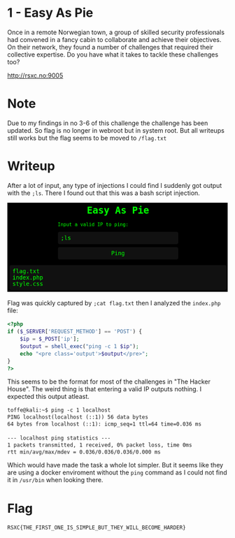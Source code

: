 # 1 - Easy As Pie

Once in a remote Norwegian town, a group of skilled security professionals had convened in a fancy cabin to collaborate and achieve their objectives. On their network, they found a number of challenges that required their collective expertise. Do you have what it takes to tackle these challenges too?

http://rsxc.no:9005

# Note

Due to my findings in no 3-6 of this challenge the challenge has been updated. So flag is no longer in webroot but in system root. But all writeups still works but the flag seems to be moved to `/flag.txt`

# Writeup

After a lot of input, any type of injections I could find I suddenly got output with the `;ls`. There I found out that this was a bash script injection.

![ls](ls.png)

Flag was quickly captured by `;cat flag.txt` then I analyzed the `index.php` file:

```php
<?php
if ($_SERVER['REQUEST_METHOD'] == 'POST') {
    $ip = $_POST['ip'];
    $output = shell_exec("ping -c 1 $ip");
    echo "<pre class='output'>$output</pre>";
}
?>
```

This seems to be the format for most of the challenges in "The Hacker House". The weird thing is that entering a valid IP outputs nothing. I expected this output atleast.

```console
toffe@kali:~$ ping -c 1 localhost                                           
PING localhost(localhost (::1)) 56 data bytes
64 bytes from localhost (::1): icmp_seq=1 ttl=64 time=0.036 ms

--- localhost ping statistics ---
1 packets transmitted, 1 received, 0% packet loss, time 0ms
rtt min/avg/max/mdev = 0.036/0.036/0.036/0.000 ms
```

Which would have made the task a whole lot simpler. But it seems like they are using a docker enviroment without the `ping` command as I could not find it in `/usr/bin` when looking there.

# Flag

```
RSXC{THE_FIRST_ONE_IS_SIMPLE_BUT_THEY_WILL_BECOME_HARDER}
```